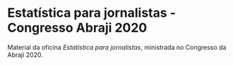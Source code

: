 # Estatística para jornalistas - Congresso Abraji 2020

Material da oficina _Estatística para jornalistas_, ministrada no Congresso da Abraji 2020.

